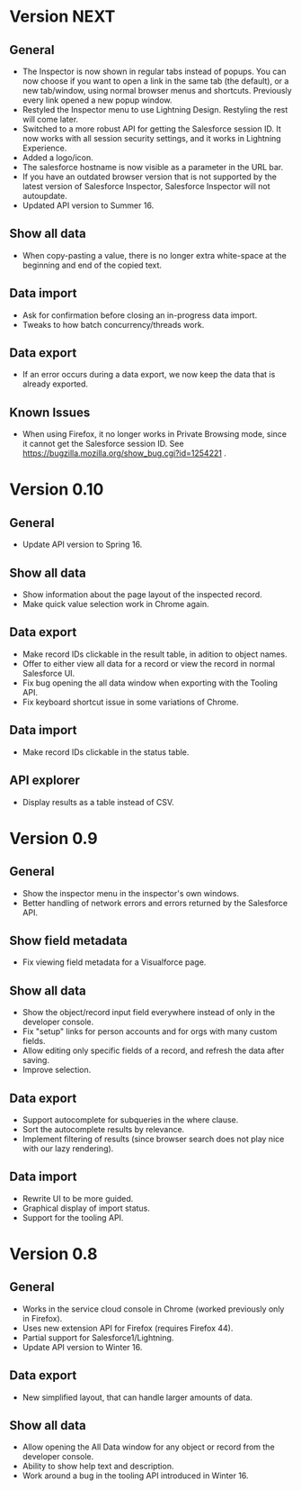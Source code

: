 Version NEXT
============

General
-------
* The Inspector is now shown in regular tabs instead of popups. You can now choose if you want to open a link in the same tab (the default), or a new tab/window, using normal browser menus and shortcuts. Previously every link opened a new popup window.
* Restyled the Inspector menu to use Lightning Design. Restyling the rest will come later.
* Switched to a more robust API for getting the Salesforce session ID. It now works with all session security settings, and it works in Lightning Experience.
* Added a logo/icon.
* The salesforce hostname is now visible as a parameter in the URL bar.
* If you have an outdated browser version that is not supported by the latest version of Salesforce Inspector, Salesforce Inspector will not autoupdate.
* Updated API version to Summer 16.

Show all data
-------------
* When copy-pasting a value, there is no longer extra white-space at the beginning and end of the copied text.

Data import
-----------
* Ask for confirmation before closing an in-progress data import.
* Tweaks to how batch concurrency/threads work.

Data export
-----------
* If an error occurs during a data export, we now keep the data that is already exported.

Known Issues
------------
* When using Firefox, it no longer works in Private Browsing mode, since it cannot get the Salesforce session ID. See https://bugzilla.mozilla.org/show_bug.cgi?id=1254221 .

Version 0.10
============

General
-------
* Update API version to Spring 16.

Show all data
-------------
* Show information about the page layout of the inspected record.
* Make quick value selection work in Chrome again.

Data export
-----------
* Make record IDs clickable in the result table, in adition to object names.
* Offer to either view all data for a record or view the record in normal Salesforce UI.
* Fix bug opening the all data window when exporting with the Tooling API.
* Fix keyboard shortcut issue in some variations of Chrome.

Data import
-----------
* Make record IDs clickable in the status table.

API explorer
------------
* Display results as a table instead of CSV.

Version 0.9
===========

General
-------
* Show the inspector menu in the inspector's own windows.
* Better handling of network errors and errors returned by the Salesforce API.

Show field metadata
-------------------
* Fix viewing field metadata for a Visualforce page.

Show all data
-------------
* Show the object/record input field everywhere instead of only in the developer console.
* Fix "setup" links for person accounts and for orgs with many custom fields.
* Allow editing only specific fields of a record, and refresh the data after saving.
* Improve selection.

Data export
-----------
* Support autocomplete for subqueries in the where clause.
* Sort the autocomplete results by relevance.
* Implement filtering of results (since browser search does not play nice with our lazy rendering).

Data import
-----------
* Rewrite UI to be more guided.
* Graphical display of import status.
* Support for the tooling API.

Version 0.8
===========

General
-------
* Works in the service cloud console in Chrome (worked previously only in Firefox).
* Uses new extension API for Firefox (requires Firefox 44).
* Partial support for Salesforce1/Lightning.
* Update API version to Winter 16.

Data export
-----------
* New simplified layout, that can handle larger amounts of data.

Show all data
-------------
* Allow opening the All Data window for any object or record from the developer console.
* Ability to show help text and description.
* Work around a bug in the tooling API introduced in Winter 16.
